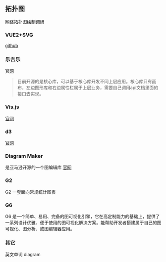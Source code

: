 ## 拓扑图

网络拓扑图绘制调研

### VUE2+SVG
[github](https://github.com/Mirror198829/vue-topo)


### 乐吾乐
[官网](http://topology.le5le.com/)

> 目前开源的是核心库，可以基于核心库开发不同上层应用。核心库只有画布，左边图形库和右边属性栏属于上层业务，需要自己调用api文档里面的接口去实现。

### Vis.js
[官网](https://visjs.org/)

### d3
[官网](https://d3js.org/)

### Diagram Maker
是亚马逊开源的一个图编辑库
[官网](https://awslabs.github.io/diagram-maker/)

### G2
G2 一套面向常规统计图表

### G6
G6 是一个简单、易用、完备的图可视化引擎，它在高定制能力的基础上，提供了一系列设计优雅、便于使用的图可视化解决方案。能帮助开发者搭建属于自己的图可视化、图分析、或图编辑器应用。

### 其它
英文单词 diagram